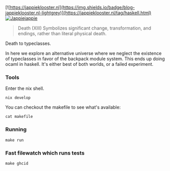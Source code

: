 [![https://jappieklooster.nl](https://img.shields.io/badge/blog-jappieklooster.nl-lightgrey)](https://jappieklooster.nl/tag/haskell.html)
[![Jappiejappie](https://img.shields.io/badge/discord-jappiejappie-black?logo=discord)](https://discord.gg/Hp4agqy)

> Death (XIII) Symbolizes significant change, transformation, and endings, rather than literal physical death.

Death to typeclasses.

In here we explore an alternative universe where
we neglect the existence of typeclasses in favor of the backpack module system.
This ends up doing ocaml in haskell.
It's either best of both worlds, 
or a failed experiment.



### Tools
Enter the nix shell.
```
nix develop
```
You can checkout the makefile to see what's available:
```
cat makefile
```

### Running
```
make run
```

### Fast filewatch which runs tests
```
make ghcid
```
